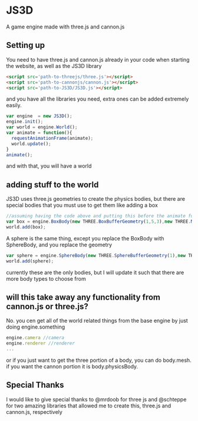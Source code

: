 # JS3D
A game engine made with three.js and cannon.js
## Setting up
You need to have three.js and cannon.js already in your code when starting the website, as well as the JS3D library
```html
<script src='path-to-threejs/three.js'></script>
<script src='path-to-cannonjs/cannon.js'></script>
<script src='path-to-JS3D/JS3D.js'></script>
```
and you have all the libraries you need, extra ones can be added extremely easily.
```javascript
var engine  = new JS3D();
engine.init();
var world = engine.World();
var animate = function(){
  requestAnimationFrame(animate);
  world.update();
}
animate();
```
and with that, you will have a world
## adding stuff to the world
JS3D uses three.js geometries to create the physics bodies, but there are special bodies that you must use to get them
like adding a box
```javascript
//assuming having the code above and putting this before the animate function
var box = engine.BoxBody(new THREE.BoxBufferGeometry(1,5,3),new THREE.MeshBasicMaterial(),1,engine.Vector3(0,5,0));
world.add(box);
```
A sphere is the same thing, except you replace the BoxBody with SphereBody, and you replace the geometry
```javascript
var sphere = engine.SphereBody(new THREE.SphereBufferGeometry(1),new THREE.MeshBasicMaterial(),1,engine.Vector3(0,5,0));
world.add(sphere);
```
currently these are the only bodies, but I will update it such that there are more body types to choose from
## will this take away any functionality from cannon.js or three.js?
No. you cen get all of the world related things from the base engine by just doing engine.something
```javascript
engine.camera //camera
engine.renderer //renderer
...
```
or if you just want to get the three portion of a body, you can do body.mesh. if you want the cannon portion it is body.physicsBody.
## Special Thanks
I would like to give special thanks to @mrdoob for three js and @schteppe for two amazing libraries that allowed me to create this, three.js and cannon.js, respectively
